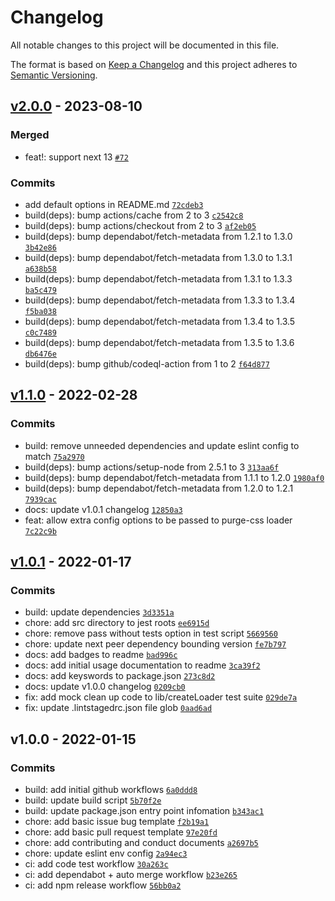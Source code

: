 # Changelog

All notable changes to this project will be documented in this file.

The format is based on [Keep a Changelog](https://keepachangelog.com/en/1.0.0/)
and this project adheres to [Semantic Versioning](https://semver.org/spec/v2.0.0.html).

## [v2.0.0](https://github.com/eels/next-purge-css-modules/compare/v1.1.0...v2.0.0) - 2023-08-10

### Merged

- feat!: support next 13 [`#72`](https://github.com/eels/next-purge-css-modules/pull/72)

### Commits

- add default options in README.md [`72cdeb3`](https://github.com/eels/next-purge-css-modules/commit/72cdeb3a24e1aa09acfb8aead6119af035803239)
- build(deps): bump actions/cache from 2 to 3 [`c2542c8`](https://github.com/eels/next-purge-css-modules/commit/c2542c8d61bea78276ddee142b2265a4f92ef319)
- build(deps): bump actions/checkout from 2 to 3 [`af2eb05`](https://github.com/eels/next-purge-css-modules/commit/af2eb054b63970ffd1a3ea9e90a053c93b064c63)
- build(deps): bump dependabot/fetch-metadata from 1.2.1 to 1.3.0 [`3b42e86`](https://github.com/eels/next-purge-css-modules/commit/3b42e86ffc9b4aa4b41f6387229f8800f2b0be4f)
- build(deps): bump dependabot/fetch-metadata from 1.3.0 to 1.3.1 [`a638b58`](https://github.com/eels/next-purge-css-modules/commit/a638b5840a03a60f50cbaadef5c602b9e0ea2d99)
- build(deps): bump dependabot/fetch-metadata from 1.3.1 to 1.3.3 [`ba5c479`](https://github.com/eels/next-purge-css-modules/commit/ba5c479f29559c92f22a9f5141aceac40906f17b)
- build(deps): bump dependabot/fetch-metadata from 1.3.3 to 1.3.4 [`f5ba038`](https://github.com/eels/next-purge-css-modules/commit/f5ba038f1176c5442e665787e84fbe628f29b821)
- build(deps): bump dependabot/fetch-metadata from 1.3.4 to 1.3.5 [`c0c7489`](https://github.com/eels/next-purge-css-modules/commit/c0c7489eb0c397681a17ad4950b0b6b5631f3bb3)
- build(deps): bump dependabot/fetch-metadata from 1.3.5 to 1.3.6 [`db6476e`](https://github.com/eels/next-purge-css-modules/commit/db6476e2f60d88ed276cc7e9f37ecf7db53d41ab)
- build(deps): bump github/codeql-action from 1 to 2 [`f64d877`](https://github.com/eels/next-purge-css-modules/commit/f64d8771cab7e6b7bfbc6fa5c0bc9643eae5c057)

## [v1.1.0](https://github.com/eels/next-purge-css-modules/compare/v1.0.1...v1.1.0) - 2022-02-28

### Commits

- build: remove unneeded dependencies and update eslint config to match [`75a2970`](https://github.com/eels/next-purge-css-modules/commit/75a2970ddb87ca7e424e620a7be199b180decac9)
- build(deps): bump actions/setup-node from 2.5.1 to 3 [`313aa6f`](https://github.com/eels/next-purge-css-modules/commit/313aa6f4425566e10b63ca44ccfc4d7d27b1ada6)
- build(deps): bump dependabot/fetch-metadata from 1.1.1 to 1.2.0 [`1980af0`](https://github.com/eels/next-purge-css-modules/commit/1980af0a5baef09faa949450c1eac636cef67686)
- build(deps): bump dependabot/fetch-metadata from 1.2.0 to 1.2.1 [`7939cac`](https://github.com/eels/next-purge-css-modules/commit/7939cac172751d8f44f3ca29b4e085e9aeed23f6)
- docs: update v1.0.1 changelog [`12850a3`](https://github.com/eels/next-purge-css-modules/commit/12850a30f6bbda50ab8175653fabed6f846a96a9)
- feat: allow extra config options to be passed to purge-css loader [`7c22c9b`](https://github.com/eels/next-purge-css-modules/commit/7c22c9ba94476204be12b07d1930e6d3fda270c7)

## [v1.0.1](https://github.com/eels/next-purge-css-modules/compare/v1.0.0...v1.0.1) - 2022-01-17

### Commits

- build: update dependencies [`3d3351a`](https://github.com/eels/next-purge-css-modules/commit/3d3351a2a8a2929e05381347ef0111b8b200b379)
- chore: add src directory to jest roots [`ee6915d`](https://github.com/eels/next-purge-css-modules/commit/ee6915d8a7c3484554f7fee3938d7fa527e62c13)
- chore: remove pass without tests option in test script [`5669560`](https://github.com/eels/next-purge-css-modules/commit/5669560fade4280c42ce7d7e8731a930a0fa395c)
- chore: update next peer dependency bounding version [`fe7b797`](https://github.com/eels/next-purge-css-modules/commit/fe7b7978c8f0e2381a53bdf8734ce0523c10b8ad)
- docs: add badges to readme [`bad996c`](https://github.com/eels/next-purge-css-modules/commit/bad996cc445e9df9294f204a812a8634af6d4c1f)
- docs: add initial usage documentation to readme [`3ca39f2`](https://github.com/eels/next-purge-css-modules/commit/3ca39f2f9b5cfb412f57b91fd0ebb0527faf81f1)
- docs: add keyswords to package.json [`273c8d2`](https://github.com/eels/next-purge-css-modules/commit/273c8d2b907a04639b7474db3f05bdc3b15dad9e)
- docs: update v1.0.0 changelog [`0209cb0`](https://github.com/eels/next-purge-css-modules/commit/0209cb02089074c9a98c54291e71c6b4bd32b8fb)
- fix: add mock clean up code to lib/createLoader test suite [`029de7a`](https://github.com/eels/next-purge-css-modules/commit/029de7a8d9e998d3d366f6c8c216cc063e433c32)
- fix: update .lintstagedrc.json file glob [`0aad6ad`](https://github.com/eels/next-purge-css-modules/commit/0aad6ad35d146776869387cf0ae340a9532bb522)

## v1.0.0 - 2022-01-15

### Commits

- build: add initial github workflows [`6a0ddd8`](https://github.com/eels/next-purge-css-modules/commit/6a0ddd886ae3e9b628d2cf1c9540b64a59a6ba92)
- build: update build script [`5b70f2e`](https://github.com/eels/next-purge-css-modules/commit/5b70f2eec1fc8f97d3bbb28685f654a9ec51be66)
- build: update package.json entry point infomation [`b343ac1`](https://github.com/eels/next-purge-css-modules/commit/b343ac11dca8424ad36bfde7315275c94ff0af60)
- chore: add basic issue bug template [`f2b19a1`](https://github.com/eels/next-purge-css-modules/commit/f2b19a1cd98f399aba142f5babd6276a71aff87f)
- chore: add basic pull request template [`97e20fd`](https://github.com/eels/next-purge-css-modules/commit/97e20fdb97e107c6e6dab904d1d0ed189e832884)
- chore: add contributing and conduct documents [`a2697b5`](https://github.com/eels/next-purge-css-modules/commit/a2697b5ebbbda0e489c419d8bfeffc65a7c05c9b)
- chore: update eslint env config [`2a94ec3`](https://github.com/eels/next-purge-css-modules/commit/2a94ec31fdb166a1cf11020783175e53fce75910)
- ci: add code test workflow [`30a263c`](https://github.com/eels/next-purge-css-modules/commit/30a263c5af17f4a683f35cbbb78f527116b4c583)
- ci: add dependabot + auto merge workflow [`b23e265`](https://github.com/eels/next-purge-css-modules/commit/b23e265a6aef52e8f71d51df30360e7fdc9dc100)
- ci: add npm release workflow [`56bb0a2`](https://github.com/eels/next-purge-css-modules/commit/56bb0a2684bce5d67e5b8e1b26005b4fc2781457)
